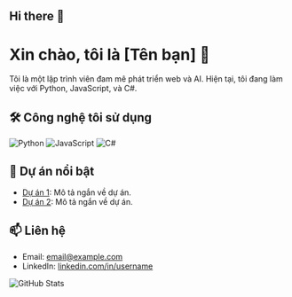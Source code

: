 ## Hi there 👋
# Xin chào, tôi là [Tên bạn] 👋

Tôi là một lập trình viên đam mê phát triển web và AI. Hiện tại, tôi đang làm việc với Python, JavaScript, và C#.

## 🛠️ Công nghệ tôi sử dụng
![Python](https://img.shields.io/badge/Python-3776AB?style=flat&logo=python&logoColor=white)
![JavaScript](https://img.shields.io/badge/JavaScript-F7DF1E?style=flat&logo=javascript&logoColor=black)
![C#](https://img.shields.io/badge/C%23-239120?style=flat&logo=c-sharp&logoColor=white)

## 📌 Dự án nổi bật
- [Dự án 1](link-repo): Mô tả ngắn về dự án.
- [Dự án 2](link-repo): Mô tả ngắn về dự án.

## 📫 Liên hệ
- Email: [email@example.com](mailto:email@example.com)
- LinkedIn: [linkedin.com/in/username](link-linkedin)

![GitHub Stats](https://github-readme-stats.vercel.app/api?username=your-username&show_icons=true&theme=radical)
<!--
**LeDat1709/LeDat1709** is a ✨ _special_ ✨ repository because its `README.md` (this file) appears on your GitHub profile.

Here are some ideas to get you started:

- 🔭 I’m currently working on ...
- 🌱 I’m currently learning ...
- 👯 I’m looking to collaborate on ...
- 🤔 I’m looking for help with ...
- 💬 Ask me about ...
- 📫 How to reach me: ...
- 😄 Pronouns: ...
- ⚡ Fun fact: ...
-->
